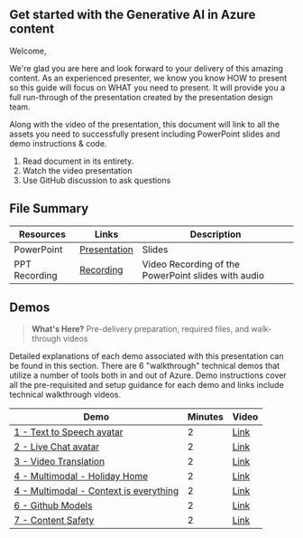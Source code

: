 ## Get started with the Generative AI in Azure content

Welcome,

We're glad you are here and look forward to your delivery of this amazing content. As an experienced presenter, we know you know HOW to present so this guide will focus on WHAT you need to present. It will provide you a full run-through of the presentation created by the presentation design team. 

Along with the video of the presentation, this document will link to all the assets you need to successfully present including PowerPoint slides and demo instructions &
code.

1.  Read document in its entirety.
2.  Watch the video presentation
3.  Use GitHub discussion to ask questions

## File Summary

| Resources          | Links                            | Description |
|-------------------|----------------------------------|-------------------|
| PowerPoint        | [Presentation](https://aka.ms/AArvvsq) | Slides |
| PPT Recording     | [Recording]() | Video Recording of the PowerPoint slides with audio |


## Demos

> **What's Here?** Pre-delivery preparation, required files, and walk-through videos

Detailed explanations of each demo associated with this presentation can be found in this section. There are 6 "walkthrough" technical demos that utilize a number of tools both in and out of Azure. Demo instructions cover all the pre-requisited and setup guidance for each demo and links include technical walkthrough videos.

| Demo 	                                                                                               | Minutes | Video |
-------------------------------------------------------------------------------------------------------|---------|----------------- | 
|  [1 - Text to Speech avatar](text-to-speech-avatar-demo)      | 2       | [Link](https://aka.ms/AArvvsu) |
|  [2 - Live Chat avatar](live-chat-avatar-demo)                | 2       | [Link](https://aka.ms/AArw3ie) |
|  [3 - Video Translation](video-translation-demo)              | 2       | [Link](https://aka.ms/AArw3ip) |
|  [4 - Multimodal - Holiday Home](multimodal)                  | 2       | [Link](https://aka.ms/AArw3if) |
|  [4 - Multimodal - Context is everything](multimodal)         | 2       | [Link](https://aka.ms/AArvo23) |
|  [6 - Github Models](github-models)                           | 2       | [Link](https://aka.ms/AArvo1o) |
|  [7 - Content Safety](text-to-speech-avatar-demo)             | 2       | [Link](https://aka.ms/AArvvse) |
